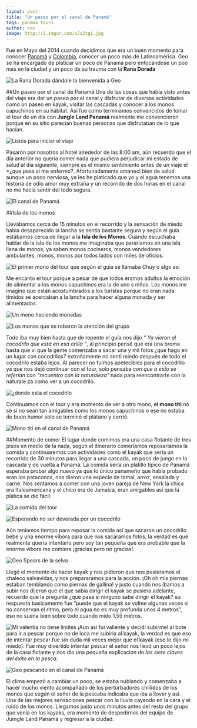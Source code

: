 ```yaml
---
layout: post
title: "Un paseo por el canal de Panamá"
tags: panama tours
author: rox
image: http://i.imgur.com/vJz2tgi.jpg
---
```

Fue en Mayo del 2014 cuando decidimos que era un buen momento para conocer [Panamá](/tag/panama/) y [Colombia](/tag/colombia/), conocer un poco más de Latinoamérica.
Geo se ha encargado de platicar un poco de Panamá pero enfocándose un poo más en la ciudad y un poco de su trauma con la **Rana Dorada**

![La Rana Dorada dándole la bienvenida a Geo](http://i.imgur.com/oykgYqz.jpg)

##Un paseo por el canal de Panamá
Una de las cosas que había visto antes del viaje era dar un paseo por el canal y disfrutar de diversas actividades como un paseo en kayak, visitar las cascadas y conocer a los monos capuchinos en su hábitat. Así fue como terminamos convencidos de tomar el tour de un día  con **Jungle Land Panamá** realmente me convencieron porque en su sitio parecían buenas personas que disfrutaban de lo que hacían.

![Listos para iniciar el viaje](http://imgur.com/wEXqElT.jpg)

Pasarón por nosotros al hotel alrededor de las 8:00 am, aún recuerdo que el día anterior no quería comer nada que pudiera perjudicar mi estado de salud al día siguiente, siempre es el mismo sentimiento antes de un viaje el *¿que pasa si me enfermo?. Afortunadamente amaneci bien de salud aunque un poco nerviosa, ya les he platicado que yo y el agua tenemos una historia de odio amor muy extraña y un recorrido de dos horas en el canal no me hacia sentir del todo segura.

![El canal de Panamá]()

##Isla de los monos

Llevábamos cerca de 15 minutos en el recorrido y la sensación de miedo habia desaparecido la lancha se sentía bastante segura y según el guía estábamos cerca de llegar a la **Isla de los Monos**. Cuando escuchaba hablar de la isla de los monos me imaginaba que parariamos en una isla llena de monos, ya saben monos cocineros, monos vendedores ambulantes, monos, monos por todos lados con miles de oficios.

![El primer mono del tour que según el guía se llamaba Chuy o algo así]()

Me encanto el tour porque a pesar de que todos éramos adultos la emoción de alimentar a los monos capuchinos era la de uno s niños. Los monos me imagino que están acostumbrados a los turistas porque no eran nada tímidos se acercaban a la lancha para hacer alguna monada y ser alimentados.

![Un mono haciendo monadas]()

![Los monos que se robaron la atención del grupo]()

Todo iba muy bien hasta que de repente el guía nos dijo *“ Ya vieron al cocodrilo que está en esa orilla “*, al principio pensé que era una broma hasta que vi que la gente comenzaba a sacar una y mil fotos ¿que hago en un lugar con cocodrilos? extrañamente no sentí miedo después de todo el cocodrilo estaba lejos. Al parecer no fuimos apetecibles para el cocodrilo ya que nos dejó continuar con el tour, solo pensaba *con que a esto se referían con “recuentro con la naturaleza”* nada para reencontrarte con la naturale za como ver a un cocodrilo.

![¿donde esta el cocodrilo]()

Continuamos con el tour y era momento de ver a otro mono, **el mono titi** no sé si no sean tan amigables como los monos capuchinos  o ese no estaba de buen humor solo se terminó el plátano y corrió.

![Mono titi en el canal de Panamá]()

##Momento de comer
El lugar donde comimos era una casa flotante de tres pisos en medio de la nada, según el itinerario comeriamos reposariamos la comida y continuaremos con actividades como el kayak que sería un recorrido de 30 minutos para llegar a una cascada, un poco de juego en la cascada y de vuelta a Panamá. La comida sería un platillo típico de Panamá esperaba probar algo nuevo ya que lo único panameño que había probado eran los pataconos, nos dieron una especie de tamal, arroz, ensalada y carne. 
Nos sentamos a comer con una joven pareja de New York la chica era Italoamericana y el chico era de Jamaica, eran amigables así que la plática se dio fácil. 

![La comida del tour]()

![Esperando no ser devorada por un cocodrilo]()

Aún teníamos tiempo para reposar la comida así que sacaron un cocodrilo bebe y una enorme víbora  para que nos sacaramos fotos, la verdad es que realmente quería intentarlo pero soy tan pequeña que era probable que la enorme víbora me comiera ¡gracias pero no gracias!.

![Geo Spears de la selva]()

Llegó el momento de hacer kayak y nos pidieron que nos pusieramos el chaleco salvavidas, y nos prepararamos para la acción. ¡Oh oh mis piernas estaban temblando como piernas de gallina! y justo cuando nos íbamos a subir nos dijeron que el que sabía dirigir el kayak se pusiera adelante, recuerdo que le pregunte ¿que pasa si ninguno sabe dirigir el kayak? su respuesta basicamente fue “puede que el kayak se voltee algunas veces si no conservan el ritmo, pero el agua no es muy profunda unos 4 metros”, eso no suena bien sobre todo cuando mido 1.55 metros.

![Mi valentia no tiene limites]()
¡Aun así fui valiente y decidí subirme! al bote para ir a pescar porque no de loca me subiría al kayak, la verdad es que eso de intentar pescar fue sin duda mil veces mejor que el kayak (ese lo dijo mi miedo). Fue muy divertido intentar pescar el señor nos llevó un poco lejos de la casa flotante y nos dio una pequeña explicación de *las siete claves del éxito en la pesca*.

![Geo pescando en el canal de Panamá]()

El clima empezó a cambiar un poco, se estaba nublando y comenzaba a hacer mucho viento acompañado de los perturbadores chillidos de los monos que según el señor de la pescaba indicaba que iba a llover y así. Una de las mejores sensaciones pescar con la lluvia cayendo en la cara y el ruido de los monos.
Llegamos justo unos minutos antes del resto del grupo que venía en los kayaks, era momento de despedirnos del equipo de Jumgle Land Panamá y regresar a la ciudad.
